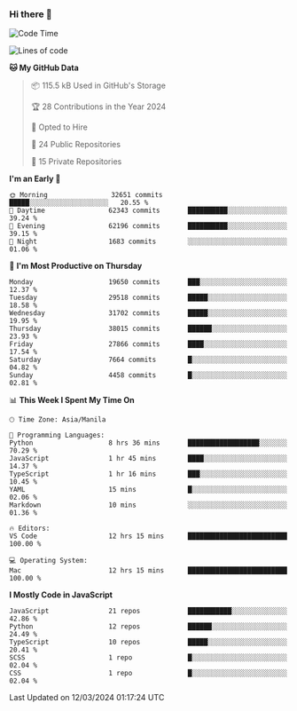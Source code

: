 ### Hi there 👋

<!--START_SECTION:waka-->
![Code Time](http://img.shields.io/badge/Code%20Time-611%20hrs%2029%20mins-blue)

![Lines of code](https://img.shields.io/badge/From%20Hello%20World%20I%27ve%20Written-63.1%20million%20lines%20of%20code-blue)

**🐱 My GitHub Data** 

> 📦 115.5 kB Used in GitHub's Storage 
 > 
> 🏆 28 Contributions in the Year 2024
 > 
> 💼 Opted to Hire
 > 
> 📜 24 Public Repositories 
 > 
> 🔑 15 Private Repositories 
 > 
**I'm an Early 🐤** 

```text
🌞 Morning                32651 commits       █████░░░░░░░░░░░░░░░░░░░░   20.55 % 
🌆 Daytime                62343 commits       ██████████░░░░░░░░░░░░░░░   39.24 % 
🌃 Evening                62196 commits       ██████████░░░░░░░░░░░░░░░   39.15 % 
🌙 Night                  1683 commits        ░░░░░░░░░░░░░░░░░░░░░░░░░   01.06 % 
```
📅 **I'm Most Productive on Thursday** 

```text
Monday                   19650 commits       ███░░░░░░░░░░░░░░░░░░░░░░   12.37 % 
Tuesday                  29518 commits       █████░░░░░░░░░░░░░░░░░░░░   18.58 % 
Wednesday                31702 commits       █████░░░░░░░░░░░░░░░░░░░░   19.95 % 
Thursday                 38015 commits       ██████░░░░░░░░░░░░░░░░░░░   23.93 % 
Friday                   27866 commits       ████░░░░░░░░░░░░░░░░░░░░░   17.54 % 
Saturday                 7664 commits        █░░░░░░░░░░░░░░░░░░░░░░░░   04.82 % 
Sunday                   4458 commits        █░░░░░░░░░░░░░░░░░░░░░░░░   02.81 % 
```


📊 **This Week I Spent My Time On** 

```text
🕑︎ Time Zone: Asia/Manila

💬 Programming Languages: 
Python                   8 hrs 36 mins       ██████████████████░░░░░░░   70.29 % 
JavaScript               1 hr 45 mins        ████░░░░░░░░░░░░░░░░░░░░░   14.37 % 
TypeScript               1 hr 16 mins        ███░░░░░░░░░░░░░░░░░░░░░░   10.45 % 
YAML                     15 mins             █░░░░░░░░░░░░░░░░░░░░░░░░   02.06 % 
Markdown                 10 mins             ░░░░░░░░░░░░░░░░░░░░░░░░░   01.36 % 

🔥 Editors: 
VS Code                  12 hrs 15 mins      █████████████████████████   100.00 % 

💻 Operating System: 
Mac                      12 hrs 15 mins      █████████████████████████   100.00 % 
```

**I Mostly Code in JavaScript** 

```text
JavaScript               21 repos            ███████████░░░░░░░░░░░░░░   42.86 % 
Python                   12 repos            ██████░░░░░░░░░░░░░░░░░░░   24.49 % 
TypeScript               10 repos            █████░░░░░░░░░░░░░░░░░░░░   20.41 % 
SCSS                     1 repo              █░░░░░░░░░░░░░░░░░░░░░░░░   02.04 % 
CSS                      1 repo              █░░░░░░░░░░░░░░░░░░░░░░░░   02.04 % 
```




 Last Updated on 12/03/2024 01:17:24 UTC
<!--END_SECTION:waka-->
